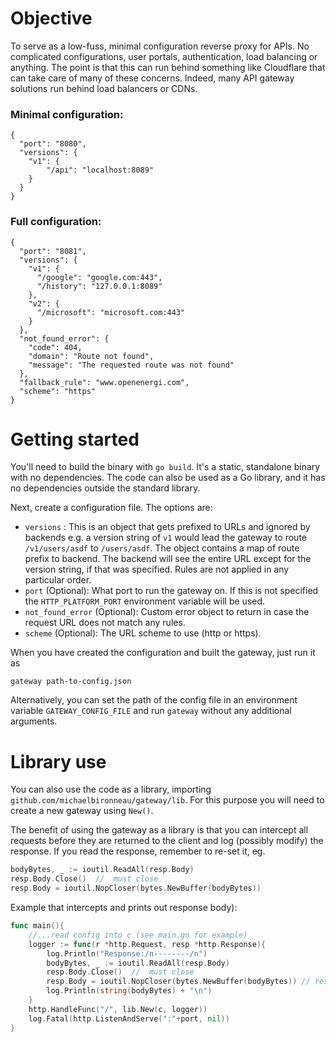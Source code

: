 # Objective

To serve as a low-fuss, minimal configuration reverse proxy for APIs. No complicated configurations, user portals, authentication, load balancing or anything. The point is that this can run behind something like Cloudflare that can take care of many of these concerns. Indeed, many API gateway solutions run behind load balancers or CDNs.

### Minimal configuration:

```
{
  "port": "8080",
  "versions": {
    "v1": {
        "/api": "localhost:8089"
    }
  }
}
```

### Full configuration:

```
{
  "port": "8081",
  "versions": {
    "v1": {
      "/google": "google.com:443",
      "/history": "127.0.0.1:8089"
    },
    "v2": {
      "/microsoft": "microsoft.com:443"
    }
  },
  "not_found_error": {
    "code": 404,
    "domain": "Route not found",
    "message": "The requested route was not found"
  },
  "fallback_rule": "www.openenergi.com",
  "scheme": "https"
}
```

# Getting started

You'll need to build the binary with `go build`. It's a static, standalone binary with no dependencies. The code can also be used as a Go library, and it has no dependencies outside the standard library.

Next, create a configuration file. The options are:

* `versions` : This is an object that gets prefixed to URLs and ignored by backends e.g. a version string of `v1` would lead the gateway to route `/v1/users/asdf` to `/users/asdf`. The object contains a map of route prefix to backend. The backend will see the entire URL except for the version string, if that was specified. Rules are not applied in any particular order.
* `port` (Optional): What port to run the gateway on. If this is not specified the `HTTP_PLATFORM_PORT` environment variable will be used.
* `not_found_error` (Optional): Custom error object to return in case the request URL does not match any rules.
* `scheme` (Optional): The URL scheme to use (http or https).

When you have created the configuration and built the gateway, just run it as

```
gateway path-to-config.json
```

Alternatively, you can set the path of the config file in an environment variable `GATEWAY_CONFIG_FILE` and run `gateway` without any additional arguments.

# Library use 

You can also use the code as a library, importing `github.com/michaelbironneau/gateway/lib`. For this purpose you will need to create a new gateway using `New()`.

The benefit of using the gateway as a library is that you can intercept all requests before they are returned to the client and log (possibly modify) the response. If you read the response, remember to re-set it, eg. 

```go
bodyBytes, _ := ioutil.ReadAll(resp.Body)
resp.Body.Close()  //  must close
resp.Body = ioutil.NopCloser(bytes.NewBuffer(bodyBytes))
```

Example that intercepts and prints out response body):

```go
func main(){            
    //...read config into c (see main.go for example)
    logger := func(r *http.Request, resp *http.Response){
        log.Println("Response:/n--------/n")
        bodyBytes, _ := ioutil.ReadAll(resp.Body)
        resp.Body.Close()  //  must close
        resp.Body = ioutil.NopCloser(bytes.NewBuffer(bodyBytes)) // reset it now we've read it all
        log.Println(string(bodyBytes) + "\n")
    }
    http.HandleFunc("/", lib.New(c, logger))
    log.Fatal(http.ListenAndServe(":"+port, nil))
}

```